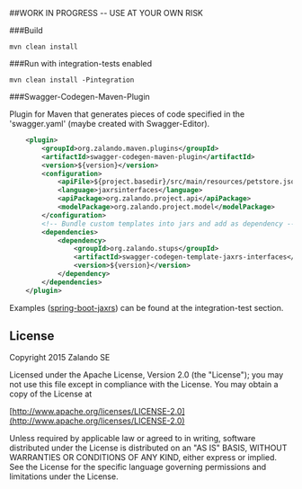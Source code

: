 ##WORK IN PROGRESS -- USE AT YOUR OWN RISK

###Build

    mvn clean install

###Run with integration-tests enabled

    mvn clean install -Pintegration

###Swagger-Codegen-Maven-Plugin

Plugin for Maven that generates pieces of code specified in the 'swagger.yaml' (maybe created with Swagger-Editor).

```xml
    <plugin>
        <groupId>org.zalando.maven.plugins</groupId>
        <artifactId>swagger-codegen-maven-plugin</artifactId>
        <version>${version}</version>
        <configuration>
            <apiFile>${project.basedir}/src/main/resources/petstore.json</apiFile>
            <language>jaxrsinterfaces</language>
            <apiPackage>org.zalando.project.api</apiPackage>
            <modelPackage>org.zalando.project.model</modelPackage>
        </configuration>
        <!-- Bundle custom templates into jars and add as dependency -->
        <dependencies>
            <dependency>
                <groupId>org.zalando.stups</groupId>
                <artifactId>swagger-codegen-template-jaxrs-interfaces</artifactId>
                <version>${version}</version>
            </dependency>
        </dependencies>
    </plugin>
```

Examples ([spring-boot-jaxrs](https://github.com/zalando-stups/swagger-codegen-tooling/tree/master/swagger-codegen-maven-plugin/src/it/spring-boot-jersey)) can be found at the integration-test section.


## License

Copyright 2015 Zalando SE

Licensed under the Apache License, Version 2.0 (the "License");
you may not use this file except in compliance with the License.
You may obtain a copy of the License at

   [http://www.apache.org/licenses/LICENSE-2.0](http://www.apache.org/licenses/LICENSE-2.0)

Unless required by applicable law or agreed to in writing, software
distributed under the License is distributed on an "AS IS" BASIS,
WITHOUT WARRANTIES OR CONDITIONS OF ANY KIND, either express or implied.
See the License for the specific language governing permissions and
limitations under the License.


